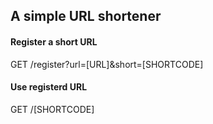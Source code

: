 ## A simple URL shortener


#### Register a short URL
GET /register?url=[URL]&short=[SHORTCODE]

#### Use registerd URL
GET /[SHORTCODE]